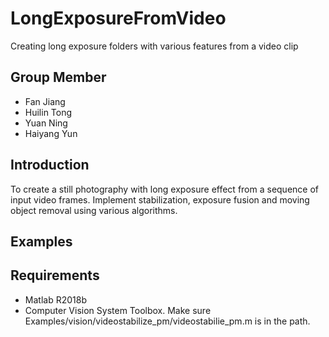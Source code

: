 # LongExposureFromVideo
Creating long exposure folders with various features from a video clip

## Group Member
- Fan Jiang
- Huilin Tong
- Yuan Ning
- Haiyang Yun

## Introduction
To create a still photography with long exposure effect from a sequence of input video frames.
Implement stabilization, exposure fusion and moving object removal using various algorithms.

## Examples

## Requirements
- Matlab R2018b
- Computer Vision System Toolbox. Make sure Examples/vision/videostabilize_pm/videostabilie_pm.m is in the path.

